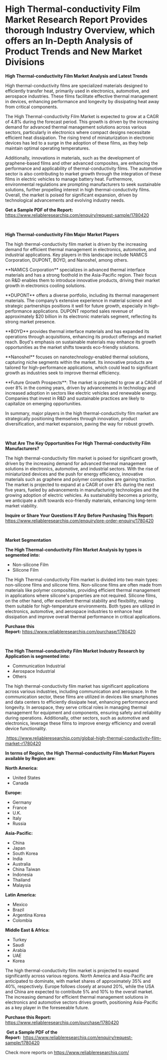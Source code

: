 <p><h1>High Thermal-conductivity Film Market Research Report Provides thorough Industry Overview, which offers an In-Depth Analysis of Product Trends and New Market Divisions</h1></p><p><strong>High Thermal-conductivity Film Market Analysis and Latest Trends</strong></p>
<p><p>High thermal-conductivity films are specialized materials designed to efficiently transfer heat, primarily used in electronics, automotive, and aerospace industries. These films facilitate effective thermal management in devices, enhancing performance and longevity by dissipating heat away from critical components.</p><p>The High Thermal-conductivity Film Market is expected to grow at a CAGR of 4.8% during the forecast period. This growth is driven by the increasing demand for advanced thermal management solutions across various sectors, particularly in electronics where compact designs necessitate efficient heat dissipation. The rising trend of miniaturization in electronic devices has led to a surge in the adoption of these films, as they help maintain optimal operating temperatures.</p><p>Additionally, innovations in materials, such as the development of graphene-based films and other advanced composites, are enhancing the performance and applicability of thermal-conductivity films. The automotive sector is also contributing to market growth through the integration of these films in electric vehicles to manage battery heat. Furthermore, environmental regulations are prompting manufacturers to seek sustainable solutions, further propelling interest in high thermal-conductivity films. Overall, the market is poised for significant expansion, driven by technological advancements and evolving industry needs.</p></p>
<p><strong>Get a Sample PDF of the Report:&nbsp;</strong> <a href="https://www.reliableresearchiq.com/enquiry/request-sample/1780420?utm_campaign=2285&utm_medium=2&utm_source=Github&utm_content=ia&utm_term=25032025&utm_id=high-thermal-conductivity-film">https://www.reliableresearchiq.com/enquiry/request-sample/1780420</a></p>
<p>&nbsp;</p>
<p><strong>High Thermal-conductivity Film Major Market Players</strong></p>
<p><p>The high thermal-conductivity film market is driven by the increasing demand for efficient thermal management in electronics, automotive, and industrial applications. Key players in this landscape include NAMICS Corporation, DUPONT, BOYD, and Nanoshel, among others.</p><p>**NAMICS Corporation** specializes in advanced thermal interface materials and has a strong foothold in the Asia-Pacific region. Their focus on R&D enables them to introduce innovative products, driving their market growth in electronics cooling solutions. </p><p>**DUPONT** offers a diverse portfolio, including its thermal management materials. The company’s extensive experience in material science and strategic partnerships positions it well for future growth, especially in high-performance applications. DUPONT reported sales revenue of approximately $20 billion in its electronic materials segment, reflecting its strong market presence.</p><p>**BOYD** provides thermal interface materials and has expanded its operations through acquisitions, enhancing its product offerings and market reach. Boyd's emphasis on sustainable materials may enhance its growth opportunities as the market shifts towards eco-friendly solutions.</p><p>**Nanoshel** focuses on nanotechnology-enabled thermal solutions, capturing niche segments within the market. Its innovative products are tailored for high-performance applications, which could lead to significant growth as industries seek to improve thermal efficiency.</p><p>**Future Growth Prospects**: The market is projected to grow at a CAGR of over 8% in the coming years, driven by advancements in technology and increased adoption in sectors like electric vehicles and renewable energy. Companies that invest in R&D and sustainable practices are likely to capitalize on emerging opportunities.</p><p>In summary, major players in the high thermal-conductivity film market are strategically positioning themselves through innovation, product diversification, and market expansion, paving the way for robust growth.</p></p>
<p>&nbsp;</p>
<p><strong>What Are The Key Opportunities For High Thermal-conductivity Film Manufacturers?</strong></p>
<p><p>The high thermal-conductivity film market is poised for significant growth, driven by the increasing demand for advanced thermal management solutions in electronics, automotive, and industrial sectors. With the rise of miniaturized devices and the push for energy efficiency, innovative materials such as graphene and polymer composites are gaining traction. The market is projected to expand at a CAGR of over 8% during the next five years, fueled by advancements in manufacturing technologies and the growing adoption of electric vehicles. As sustainability becomes a priority, we anticipate a shift towards eco-friendly materials, enhancing long-term market viability.</p></p>
<p><strong>Inquire or Share Your Questions If Any Before Purchasing This Report:</strong> <a href="https://www.reliableresearchiq.com/enquiry/pre-order-enquiry/1780420?utm_campaign=2285&utm_medium=2&utm_source=Github&utm_content=ia&utm_term=25032025&utm_id=high-thermal-conductivity-film">https://www.reliableresearchiq.com/enquiry/pre-order-enquiry/1780420</a></p>
<p>&nbsp;</p>
<p><strong>Market Segmentation</strong></p>
<p><strong>The High Thermal-conductivity Film Market Analysis by types is segmented into:</strong></p>
<p><ul><li>Non-silicone Film</li><li>Silicone Film</li></ul></p>
<p><p>The High Thermal-conductivity Film market is divided into two main types: non-silicone films and silicone films. Non-silicone films are often made from materials like polymer composites, providing efficient thermal management in applications where silicone's properties are not required. Silicone films, on the other hand, offer excellent thermal stability and flexibility, making them suitable for high-temperature environments. Both types are utilized in electronics, automotive, and aerospace industries to enhance heat dissipation and improve overall thermal performance in critical applications.</p></p>
<p><strong>Purchase this Report:&nbsp;</strong><a href="https://www.reliableresearchiq.com/purchase/1780420?utm_campaign=2285&utm_medium=2&utm_source=Github&utm_content=ia&utm_term=25032025&utm_id=high-thermal-conductivity-film">https://www.reliableresearchiq.com/purchase/1780420</a></p>
<p>&nbsp;</p>
<p><strong>The High Thermal-conductivity Film Market Industry Research by Application is segmented into:</strong></p>
<p><ul><li>Communication Industrial</li><li>Aerospace Industrial</li><li>Others</li></ul></p>
<p><p>The high thermal-conductivity film market has significant applications across various industries, including communication and aerospace. In the communication sector, these films are utilized in devices like smartphones and data centers to efficiently dissipate heat, enhancing performance and longevity. In aerospace, they serve critical roles in managing thermal management for equipment and components, ensuring safety and reliability during operations. Additionally, other sectors, such as automotive and electronics, leverage these films to improve energy efficiency and overall device functionality.</p></p>
<p><a href="https://www.reliableresearchiq.com/global-high-thermal-conductivity-film-market-r1780420?utm_campaign=2285&utm_medium=2&utm_source=Github&utm_content=ia&utm_term=25032025&utm_id=high-thermal-conductivity-film">&nbsp;https://www.reliableresearchiq.com/global-high-thermal-conductivity-film-market-r1780420</a></p>
<p><strong>In terms of Region, the High Thermal-conductivity Film Market Players available by Region are:</strong></p>
<p>
    <p> <strong> North America: </strong>
        <ul>
            <li>United States</li>
            <li>Canada</li>
        </ul>
        </p> 
    <p> <strong> Europe: </strong>
        <ul>
            <li>Germany</li>
            <li>France</li>
            <li>U.K.</li>
            <li>Italy</li>
            <li>Russia</li>
        </ul>
        </p> 
    <p> <strong> Asia-Pacific: </strong>
        <ul>
            <li>China</li>
            <li>Japan</li>
            <li>South Korea</li>
            <li>India</li>
            <li>Australia</li>
            <li>China Taiwan</li>
            <li>Indonesia</li>
            <li>Thailand</li>
            <li>Malaysia</li>
        </ul>
        </p> 
    <p> <strong> Latin America: </strong>
        <ul>
            <li>Mexico</li>
            <li>Brazil</li>
            <li>Argentina Korea</li>
            <li>Colombia</li>
        </ul>
        </p> 
    <p> <strong> Middle East & Africa: </strong>
        <ul>
            <li>Turkey</li>
            <li>Saudi</li>
            <li>Arabia</li>
            <li>UAE</li>
            <li>Korea</li>
        </ul>
    </p>
    </p>
<p><p>The high thermal-conductivity film market is projected to expand significantly across various regions. North America and Asia-Pacific are anticipated to dominate, with market shares of approximately 35% and 40%, respectively. Europe follows closely at around 20%, while the USA and China are expected to contribute 5% and 10% to the overall market. The increasing demand for efficient thermal management solutions in electronics and automotive sectors drives growth, positioning Asia-Pacific as a key player in the foreseeable future.</p></p>
<p><strong>Purchase this Report: </strong><a href="https://www.reliableresearchiq.com/purchase/1780420?utm_campaign=2285&utm_medium=2&utm_source=Github&utm_content=ia&utm_term=25032025&utm_id=high-thermal-conductivity-film">https://www.reliableresearchiq.com/purchase/1780420</a></p>
<p>&nbsp;<strong>Get a Sample PDF of the Report:&nbsp;&nbsp;</strong><a href="https://www.reliableresearchiq.com/enquiry/request-sample/1780420?utm_campaign=2285&utm_medium=2&utm_source=Github&utm_content=ia&utm_term=25032025&utm_id=high-thermal-conductivity-film">https://www.reliableresearchiq.com/enquiry/request-sample/1780420</a></p>
<p><strong></strong></p>
<p>Check more reports on <a href="https://www.reliableresearchiq.com/?utm_campaign=2285&utm_medium=2&utm_source=Github&utm_content=ia&utm_term=25032025&utm_id=high-thermal-conductivity-film">https://www.reliableresearchiq.com/</a></p>